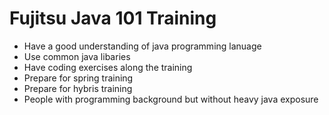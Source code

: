 # Fujitsu Java 101 Training
  - Have a good understanding of java programming lanuage
  - Use common java libaries
  - Have coding exercises along the training
  - Prepare for spring training
  - Prepare for hybris training
  - People with programming background but without heavy java exposure